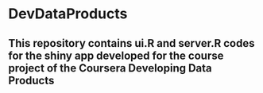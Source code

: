 # DevDataProducts
## This repository contains ui.R and server.R codes for the shiny app developed for the course project of the Coursera Developing Data Products
